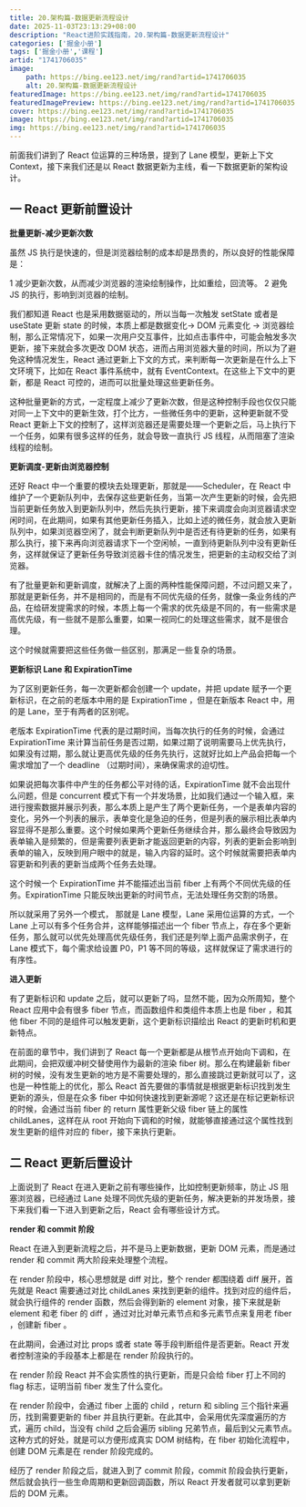 ```yaml
---
title: 20.架构篇-数据更新流程设计
date: 2025-11-03T23:13:29+08:00
description: "React进阶实践指南，20.架构篇-数据更新流程设计"
categories: ['掘金小册']
tags: ['掘金小册','课程']
artid: "1741706035"
image:
    path: https://bing.ee123.net/img/rand?artid=1741706035
    alt: 20.架构篇-数据更新流程设计
featuredImage: https://bing.ee123.net/img/rand?artid=1741706035
featuredImagePreview: https://bing.ee123.net/img/rand?artid=1741706035
cover: https://bing.ee123.net/img/rand?artid=1741706035
image: https://bing.ee123.net/img/rand?artid=1741706035
img: https://bing.ee123.net/img/rand?artid=1741706035
---
```


前面我们讲到了 React 位运算的三种场景，提到了 Lane 模型，更新上下文 Context，接下来我们还是以 React 数据更新为主线，看一下数据更新的架构设计。

## 一 React 更新前置设计


**批量更新-减少更新次数**

虽然 JS 执行是快速的，但是浏览器绘制的成本却是昂贵的，所以良好的性能保障是：

1 减少更新次数，从而减少浏览器的渲染绘制操作，比如重绘，回流等。
2 避免 JS 的执行，影响到浏览器的绘制。

我们都知道 React 也是采用数据驱动的，所以当每一次触发 setState 或者是 useState 更新 state 的时候，本质上都是数据变化-> DOM 元素变化 -> 浏览器绘制，那么正常情况下，如果一次用户交互事件，比如点击事件中，可能会触发多次更新，接下来就会多次更改 DOM 状态，进而占用浏览器大量的时间，所以为了避免这种情况发生，React 通过更新上下文的方式，来判断每一次更新是在什么上下文环境下，比如在 React 事件系统中，就有 EventContext。在这些上下文中的更新，都是 React 可控的，进而可以批量处理这些更新任务。

这种批量更新的方式，一定程度上减少了更新次数，但是这种控制手段也仅仅只能对同一上下文中的更新生效，打个比方，一些微任务中的更新，这种更新就不受 React 更新上下文的控制了，这样浏览器还是需要处理一个更新之后，马上执行下一个任务，如果有很多这样的任务，就会导致一直执行 JS 线程，从而阻塞了渲染线程的绘制。

**更新调度-更新由浏览器控制**

还好 React 中一个重要的模块去处理更新，那就是——Scheduler，在 React 中维护了一个更新队列中，去保存这些更新任务，当第一次产生更新的时候，会先把当前更新任务放入到更新队列中，然后先执行更新，接下来调度会向浏览器请求空闲时间，在此期间，如果有其他更新任务插入，比如上述的微任务，就会放入更新队列中，如果浏览器空闲了，就会判断更新队列中是否还有待更新的任务，如果有那么执行，接下来再向浏览器请求下一个空闲帧，一直到待更新队列中没有更新任务，这样就保证了更新任务导致浏览器卡住的情况发生，把更新的主动权交给了浏览器。

有了批量更新和更新调度，就解决了上面的两种性能保障问题，不过问题又来了，那就是更新任务，并不是相同的，而是有不同优先级的任务，就像一条业务线的产品，在给研发提需求的时候，本质上每一个需求的优先级是不同的，有一些需求是高优先级，有一些就不是那么重要，如果一视同仁的处理这些需求，就不是很合理。

这个时候就需要把这些任务做一些区别，那满足一些复杂的场景。

**更新标识 Lane 和 ExpirationTime**

为了区别更新任务，每一次更新都会创建一个 update，并把 update 赋予一个更新标识，在之前的老版本中用的是 ExpirationTime ，但是在新版本 React 中，用的是 Lane，至于有两者的区别呢。

老版本 ExpirationTime 代表的是过期时间，当每次执行的任务的时候，会通过 ExpirationTime 来计算当前任务是否过期，如果过期了说明需要马上优先执行，如果没有过期，那么就让更高优先级的任务先执行，这就好比如上产品会把每一个需求增加了一个 deadline （过期时间），来确保需求的迫切性。

如果说把每次事件中产生的任务都公平对待的话，ExpirationTime 就不会出现什么问题，但是 concurrent 模式下有一个并发场景，比如我们通过一个输入框，来进行搜索数据并展示列表，那么本质上是产生了两个更新任务，一个是表单内容的变化，另外一个列表的展示，表单变化是急迫的任务，但是列表的展示相比表单内容显得不是那么重要。这个时候如果两个更新任务继续合并，那么最终会导致因为表单输入是频繁的，但是需要列表更新才能返回更新的内容，列表的更新会影响到表单的输入，反映到用户眼中的就是，输入内容的延时。这个时候就需要把表单内容更新和列表的更新当成两个任务去处理。

这个时候一个 ExpirationTime 并不能描述出当前 fiber 上有两个不同优先级的任务。ExpirationTime 只能反映出更新的时间节点，无法处理任务交割的场景。

所以就采用了另外一个模式， 那就是 Lane 模型，Lane 采用位运算的方式，一个 Lane 上可以有多个任务合并，这样能够描述出一个 fiber 节点上，存在多个更新任务，那么就可以优先处理高优先级任务，我们还是列举上面产品需求例子，在 Lane 模式下，每个需求给设置 P0，P1 等不同的等级，这样就保证了需求进行的有序性。

**进入更新**

有了更新标识和 update 之后，就可以更新了吗，显然不能，因为众所周知，整个 React 应用中会有很多 fiber 节点，而函数组件和类组件本质上也是 fiber ，和其他 fiber 不同的是组件可以触发更新，这个更新标识描绘出 React 的更新时机和更新特点。

在前面的章节中，我们讲到了 React 每一个更新都是从根节点开始向下调和，在此期间，会把双缓冲树交替使用作为最新的渲染 fiber 树。那么在构建最新 fiber 树的时候，没有发生更新的地方是不需要处理的，那么直接跳过更新就可以了，这也是一种性能上的优化，那么 React 首先要做的事情就是根据更新标识找到发生更新的源头，但是在众多 fiber 中如何快速找到更新源呢？这还是在标记更新标识的时候，会通过当前 fiber 的 return 属性更新父级 fiber 链上的属性 childLanes，这样在从 root 开始向下调和的时候，就能够直接通过这个属性找到发生更新的组件对应的 fiber，接下来执行更新。


## 二 React 更新后置设计

上面说到了 React 在进入更新之前有哪些操作，比如控制更新频率，防止 JS 阻塞浏览器，已经通过 Lane 处理不同优先级的更新任务，解决更新的并发场景，接下来我们看一下进入到更新之后，React 会有哪些设计方式。

**render 和 commit 阶段**

React 在进入到更新流程之后，并不是马上更新数据，更新 DOM 元素，而是通过 render 和 commit 两大阶段来处理整个流程。

在 render 阶段中，核心思想就是 diff 对比，整个 render 都围绕着 diff 展开，首先就是 React 需要通过对比 childLanes 来找到更新的组件。找到对应的组件后，就会执行组件的 render 函数，然后会得到新的 element 对象，接下来就是新 element 和老 fiber 的 diff ，通过对比对单元素节点和多元素节点来复用老 fiber ，创建新 fiber 。

在此期间，会通过对比 props 或者 state 等手段判断组件是否更新。React 开发者控制渲染的手段基本上都是在 render 阶段执行的。

在 render 阶段 React 并不会实质性的执行更新，而是只会给 fiber 打上不同的 flag 标志，证明当前 fiber 发生了什么变化。

在 render 阶段中，会通过 fiber 上面的 child ，return 和 sibling 三个指针来遍历，找到需要更新的 fiber 并且执行更新。在此其中，会采用优先深度遍历的方式，遍历 child，当没有 child 之后会遍历 sibling 兄弟节点，最后到父元素节点。这种方式的好处，就是可以方便形成真实 DOM 树结构，在 fiber 初始化流程中，创建 DOM 元素是在 render 阶段完成的。

经历了 render 阶段之后，就进入到了 commit 阶段，commit 阶段会执行更新，然后就会执行一些生命周期和更新回调函数，所以 React 开发者就可以拿到更新后的 DOM 元素。


